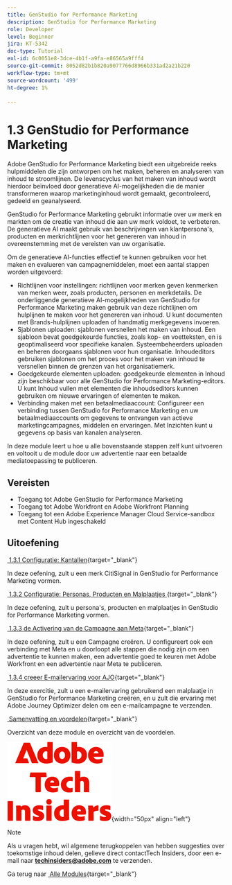 ```yaml
---
title: GenStudio for Performance Marketing
description: GenStudio for Performance Marketing
role: Developer
level: Beginner
jira: KT-5342
doc-type: Tutorial
exl-id: 6c0051e8-3dce-4b1f-a9fa-e86565a9fff4
source-git-commit: 8052d82b1b820a9077766d8966b331ad2a21b220
workflow-type: tm+mt
source-wordcount: '499'
ht-degree: 1%

---
```


# 1.3 GenStudio for Performance Marketing

Adobe GenStudio for Performance Marketing biedt een uitgebreide reeks hulpmiddelen die zijn ontworpen om het maken, beheren en analyseren van inhoud te stroomlijnen. De levenscyclus van het maken van inhoud wordt hierdoor beïnvloed door generatieve AI-mogelijkheden die de manier transformeren waarop marketinginhoud wordt gemaakt, gecontroleerd, gedeeld en geanalyseerd.

GenStudio for Performance Marketing gebruikt informatie over uw merk en markten om de creatie van inhoud die aan uw merk voldoet, te verbeteren. De generatieve AI maakt gebruik van beschrijvingen van klantpersona&#39;s, producten en merkrichtlijnen voor het genereren van inhoud in overeenstemming met de vereisten van uw organisatie.

Om de generatieve AI-functies effectief te kunnen gebruiken voor het maken en evalueren van campagnemiddelen, moet een aantal stappen worden uitgevoerd:

- Richtlijnen voor instellingen: richtlijnen voor merken geven kenmerken van merken weer, zoals producten, personen en merkdetails. De onderliggende generatieve AI-mogelijkheden van GenStudio for Performance Marketing maken gebruik van deze richtlijnen om hulplijnen te maken voor het genereren van inhoud. U kunt documenten met Brands-hulplijnen uploaden of handmatig merkgegevens invoeren.
- Sjablonen uploaden: sjablonen versnellen het maken van inhoud. Een sjabloon bevat goedgekeurde functies, zoals kop- en voetteksten, en is geoptimaliseerd voor specifieke kanalen. Systeembeheerders uploaden en beheren doorgaans sjablonen voor hun organisatie. Inhoudeditors gebruiken sjablonen om het proces voor het maken van inhoud te versnellen binnen de grenzen van het organisatiemerk.
- Goedgekeurde elementen uploaden: goedgekeurde elementen in Inhoud zijn beschikbaar voor alle GenStudio for Performance Marketing-editors. U kunt Inhoud vullen met elementen die inhoudseditors kunnen gebruiken om nieuwe ervaringen of elementen te maken.
- Verbinding maken met een betaalmediaaccount: Configureer een verbinding tussen GenStudio for Performance Marketing en uw betaalmediaaccounts om gegevens te ontvangen van actieve marketingcampagnes, middelen en ervaringen. Met Inzichten kunt u gegevens op basis van kanalen analyseren.

In deze module leert u hoe u alle bovenstaande stappen zelf kunt uitvoeren en voltooit u de module door uw advertentie naar een betaalde mediatoepassing te publiceren.

## Vereisten

- Toegang tot Adobe GenStudio for Performance Marketing
- Toegang tot Adobe Workfront en Adobe Workfront Planning
- Toegang tot een Adobe Experience Manager Cloud Service-sandbox met Content Hub ingeschakeld

## Uitoefening

[&#x200B; 1.3.1 Configuratie: Kantallen &#x200B;](./ex1.md){target="_blank"}

In deze oefening, zult u een merk CitiSignal in GenStudio for Performance Marketing vormen.

[&#x200B; 1.3.2 Configuratie: Personas, Producten en Malplaatjes &#x200B;](./ex2.md){target="_blank"}

In deze oefening, zult u persona&#39;s, producten en malplaatjes in GenStudio for Performance Marketing vormen.

[&#x200B; 1.3.3 de Activering van de Campagne aan Meta &#x200B;](./ex3.md){target="_blank"}

In deze oefening, zult u een Campagne creëren. U configureert ook een verbinding met Meta en u doorloopt alle stappen die nodig zijn om een advertentie te kunnen maken, een advertentie goed te keuren met Adobe Workfront en een advertentie naar Meta te publiceren.

[&#x200B; 1.3.4 creeer E-mailervaring voor AJO &#x200B;](./ex4.md){target="_blank"}

In deze exercitie, zult u een e-mailervaring gebruikend een malplaatje in GenStudio for Performance Marketing creëren, en u zult die ervaring met Adobe Journey Optimizer delen om een e-mailcampagne te verzenden.

[&#x200B; Samenvatting en voordelen &#x200B;](./summary.md){target="_blank"}

Overzicht van deze module en overzicht van de voordelen.

![&#x200B; Indexen van de Tech &#x200B;](./../../../assets/images/techinsiders.png){width="50px" align="left"}

>[!NOTE]
>
>Als u vragen hebt, wil algemene terugkoppelen van hebben suggesties over toekomstige inhoud delen, gelieve direct contactTech Insiders, door een e-mail naar **techinsiders@adobe.com** te verzenden.

Ga terug naar [&#x200B; Alle Modules &#x200B;](../../../overview.md){target="_blank"}
